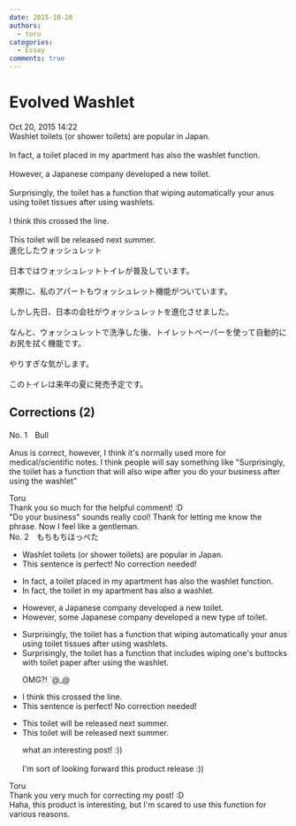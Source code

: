 ```yaml
---
date: 2015-10-20
authors:
  - toru
categories:
  - Essay
comments: true
---
```


# Evolved Washlet
<div class="date">Oct 20, 2015 14:22</div>
<div id="post"><div id="body_show_ori">
Washlet toilets (or shower toilets) are popular in Japan.<br/><br/>In fact, a toilet placed in my apartment has also the washlet function.<br/><br/>However, a Japanese company developed a new toilet.<br/><br/>Surprisingly, the toilet has a function that wiping automatically your anus using toilet tissues after using washlets.<br/><br/>I think this crossed the line.<br/><br/>This toilet will be released next summer.<br/>
</div></div>

<!-- more -->

<div id="post_ja"><div id="body_show_mo">
進化したウォッシュレット<br/><br/>日本ではウォッシュレットトイレが普及しています。<br/><br/>実際に、私のアパートもウォッシュレット機能がついています。<br/><br/>しかし先日、日本の会社がウォッシュレットを進化させました。<br/><br/>なんと、ウォッシュレットで洗浄した後、トイレットペーパーを使って自動的にお尻を拭く機能です。<br/><br/>やりすぎな気がします。<br/><br/>このトイレは来年の夏に発売予定です。
</div></div>

## Corrections (2)
<div id="block"><div class="first_name"> No. 1　<span class="just_name">Bull</span></div><div id="block2">
<p class="comment_small">
 Anus is correct, however, I think it's normally used more for medical/scientific notes. I think people will say something like "Surprisingly, the toilet has a function that will also wipe after you do your business after using the washlet"
</p>

</div><div class="name"><span class="just_name">Toru</span><br>
Thank you so much for the helpful comment! :D<br/>"Do your business" sounds really cool! Thank for letting me know the phrase. Now I feel like a gentleman. 
</div>
</div>
<div id="block"><div class="first_name"> No. 2　<span class="just_name">もちもちほっぺた</span></div><div id="block2">
<ul class="correction_field">
<li class="incorrect">Washlet toilets (or shower toilets) are popular in Japan.</li>
<li class="corrected perfect">This sentence is perfect! No correction needed!</li>
</ul>
<ul class="correction_field">
<li class="incorrect">In fact, a toilet placed in my apartment has also the washlet function.</li>
<li class="corrected correct">
In fact, the toilet in my apartment has also a washlet.
</li>
</ul>
<ul class="correction_field">
<li class="incorrect">However, a Japanese company developed a new toilet.</li>
<li class="corrected correct">
However, some Japanese company developed a new type of toilet.
</li>
</ul>
<ul class="correction_field">
<li class="incorrect">Surprisingly, the toilet has a function that wiping automatically your anus using toilet tissues after using washlets.</li>
<li class="corrected correct">
Surprisingly, the toilet has a function that includes wiping one's buttocks with toilet paper after using the washlet.
<p class="correction_comment">OMG?! `@_@</p>
</li>
</ul>
<ul class="correction_field">
<li class="incorrect">I think this crossed the line.</li>
<li class="corrected perfect">This sentence is perfect! No correction needed!</li>
</ul>
<ul class="correction_field">
<li class="incorrect">This toilet will be released next summer.</li>
<li class="corrected correct">
This toilet will be released next summer.
<p class="correction_comment">what an interesting post! :))<br/><br/>I'm sort of looking forward this product release :))</p>
</li>
</ul>
</div><div class="name"><span class="just_name">Toru</span><br>
Thank you very much for correcting my post! :D<br/>Haha, this product is interesting, but I'm scared to use this function for various reasons.
</div>
</div>
